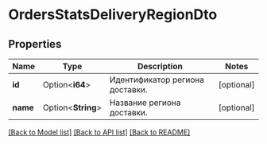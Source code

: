 # OrdersStatsDeliveryRegionDto

## Properties

Name | Type | Description | Notes
------------ | ------------- | ------------- | -------------
**id** | Option<**i64**> | Идентификатор региона доставки. | [optional]
**name** | Option<**String**> | Название региона доставки. | [optional]

[[Back to Model list]](../README.md#documentation-for-models) [[Back to API list]](../README.md#documentation-for-api-endpoints) [[Back to README]](../README.md)



